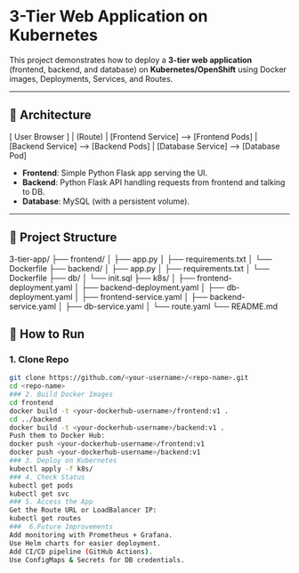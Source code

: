 # 3-Tier Web Application on Kubernetes

This project demonstrates how to deploy a **3-tier web application** (frontend, backend, and database) on **Kubernetes/OpenShift** using Docker images, Deployments, Services, and Routes.

---

## 📌 Architecture
[ User Browser ]
|
(Route)
|
[Frontend Service] --> [Frontend Pods]
|
[Backend Service] --> [Backend Pods]
|
[Database Service] --> [Database Pod]
- **Frontend**: Simple Python Flask app serving the UI.
- **Backend**: Python Flask API handling requests from frontend and talking to DB.
- **Database**: MySQL (with a persistent volume).

---

## 📂 Project Structure
3-tier-app/
├── frontend/
│ ├── app.py
│ ├── requirements.txt
│ └── Dockerfile
├── backend/
│ ├── app.py
│ ├── requirements.txt
│ └── Dockerfile
├── db/
│ └── init.sql
├── k8s/
│ ├── frontend-deployment.yaml
│ ├── backend-deployment.yaml
│ ├── db-deployment.yaml
│ ├── frontend-service.yaml
│ ├── backend-service.yaml
│ ├── db-service.yaml
│ └── route.yaml
└── README.md
## 🚀 How to Run

### 1. Clone Repo
```bash
git clone https://github.com/<your-username>/<repo-name>.git
cd <repo-name>
### 2. Build Docker Images
cd frontend
docker build -t <your-dockerhub-username>/frontend:v1 .
cd ../backend
docker build -t <your-dockerhub-username>/backend:v1 .
Push them to Docker Hub:
docker push <your-dockerhub-username>/frontend:v1
docker push <your-dockerhub-username>/backend:v1
### 3. Deploy on Kubernetes
kubectl apply -f k8s/
### 4. Check Status
kubectl get pods
kubectl get svc
### 5. Access the App
Get the Route URL or LoadBalancer IP:
kubectl get routes
###  6.Future Improvements
Add monitoring with Prometheus + Grafana.
Use Helm charts for easier deployment.
Add CI/CD pipeline (GitHub Actions).
Use ConfigMaps & Secrets for DB credentials.
